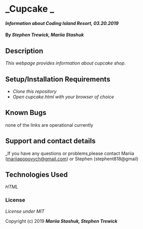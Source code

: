 # _Cupcake _

#### _Information about Coding Island Resort, 03.20.2019_

#### By _**Stephen Trewick, Mariia Stashuk**_

## Description

_This webpage provides information about cupcake shop._

## Setup/Installation Requirements

* _Clone this repository_
* _Open cupcake.html with your browser of choice_

## Known Bugs

none of the links are operational currently

## Support and contact details

_If you have any questions or problems,please contact Mariia (mariiapopovych@gmail.com) or Stephen (stephent818@gmail)

## Technologies Used

_HTML_

### License

*License under MIT*

Copyright (c) 2019 **_Mariia Stashuk, Stephen Trewick_**
